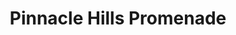 ---
title: "Pinnacle Hills Promenade"
url: /rogers/pinnacle-hills-promenade-promenade-boulevard/
shop: mall
---